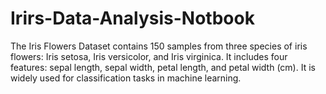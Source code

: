 # Irirs-Data-Analysis-Notbook
The Iris Flowers Dataset contains 150 samples from three species of iris flowers: Iris setosa, Iris versicolor, and Iris virginica. It includes four features: sepal length, sepal width, petal length, and petal width (cm). It is widely used for classification tasks in machine learning.
